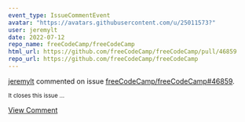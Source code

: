 ```yaml
---
event_type: IssueCommentEvent
avatar: "https://avatars.githubusercontent.com/u/25011573?"
user: jeremylt
date: 2022-07-12
repo_name: freeCodeCamp/freeCodeCamp
html_url: https://github.com/freeCodeCamp/freeCodeCamp/pull/46859
repo_url: https://github.com/freeCodeCamp/freeCodeCamp
---
```


<a href='https://github.com/jeremylt' target='_blank'>jeremylt</a> commented on issue <a href='https://github.com/freeCodeCamp/freeCodeCamp/pull/46859' target='_blank'>freeCodeCamp/freeCodeCamp#46859</a>.

<small>It closes this issue...</small>

<a href='https://github.com/freeCodeCamp/freeCodeCamp/pull/46859' target='_blank'>View Comment</a>